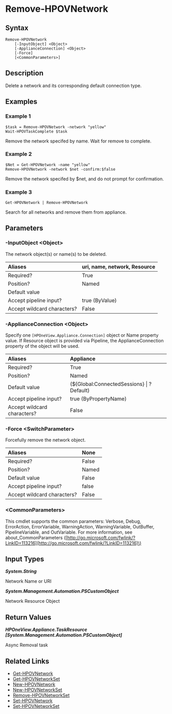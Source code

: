 ﻿---
description: Delete network from appliance configuration.
---

# Remove-HPOVNetwork

## Syntax

```text
Remove-HPOVNetwork
    [-InputObject] <Object>
    [-ApplianceConnection] <Object>
    [-Force]
    [<CommonParameters>]
```

## Description

Delete a network and its corresponding default connection type.

## Examples

###  Example 1 

```text
$task = Remove-HPOVNetwork -network "yellow"
Wait-HPOVTaskComplete $task
```

Remove the network specifed by name.  Wait for remove to complete.

###  Example 2 

```text
$Net = Get-HPOVNetwork -name "yellow"
Remove-HPOVNetwork -network $net -confirm:$false
```

Remove the network specifed by $net, and do not prompt for confirmation.

###  Example 3 

```text
Get-HPOVNetwork | Remove-HPOVNetwork
```

Search for all networks and remove them from appliance.

## Parameters

### -InputObject &lt;Object&gt;

The network object(s) or name(s) to be deleted.

| Aliases | uri, name, network, Resource |
| :--- | :--- |
| Required? | True |
| Position? | Named |
| Default value |  |
| Accept pipeline input? | true (ByValue) |
| Accept wildcard characters? | False |

### -ApplianceConnection &lt;Object&gt;

Specify one `[HPOneView.Appliance.Connection]` object or Name property value. If Resource object is provided via Pipeline, the ApplianceConnection property of the object will be used.

| Aliases | Appliance |
| :--- | :--- |
| Required? | True |
| Position? | Named |
| Default value | (${Global:ConnectedSessions} &vert; ? Default) |
| Accept pipeline input? | true (ByPropertyName) |
| Accept wildcard characters? | False |

### -Force &lt;SwitchParameter&gt;

Forcefully remove the network object.

| Aliases | None |
| :--- | :--- |
| Required? | False |
| Position? | Named |
| Default value | False |
| Accept pipeline input? | false |
| Accept wildcard characters? | False |

### &lt;CommonParameters&gt;

This cmdlet supports the common parameters: Verbose, Debug, ErrorAction, ErrorVariable, WarningAction, WarningVariable, OutBuffer, PipelineVariable, and OutVariable. For more information, see about\_CommonParameters \([http://go.microsoft.com/fwlink/?LinkID=113216](http://go.microsoft.com/fwlink/?LinkID=113216)\)

## Input Types

_**System.String**_

Network Name or URI

_**System.Management.Automation.PSCustomObject**_

Network Resource Object

## Return Values

_**HPOneView.Appliance.TaskResource [System.Management.Automation.PSCustomObject]**_

Async Removal task

## Related Links

* [Get-HPOVNetwork](get-hpovnetwork.md)
* [Get-HPOVNetworkSet](get-hpovnetworkset.md)
* [New-HPOVNetwork](new-hpovnetwork.md)
* [New-HPOVNetworkSet](new-hpovnetworkset.md)
* [Remove-HPOVNetworkSet](remove-hpovnetworkset.md)
* [Set-HPOVNetwork](set-hpovnetwork.md)
* [Set-HPOVNetworkSet](set-hpovnetworkset.md)
